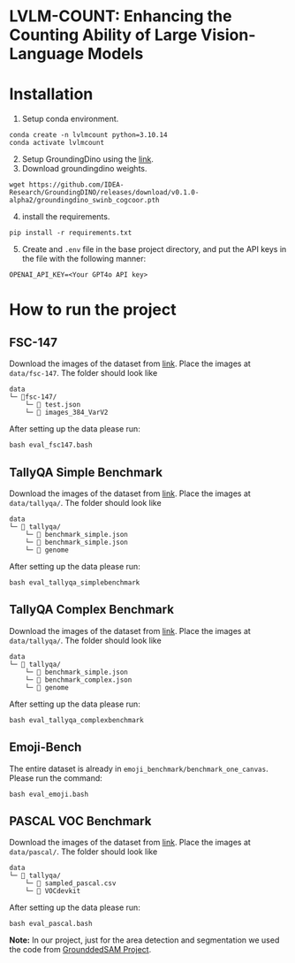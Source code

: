 # LVLM-COUNT: Enhancing the Counting Ability of Large Vision-Language Models

# Installation

1. Setup conda environment.

```
conda create -n lvlmcount python=3.10.14
conda activate lvlmcount
```

2. Setup GroundingDino using the [link](https://github.com/IDEA-Research/GroundingDINO).
3. Download groundingdino weights.

```
wget https://github.com/IDEA-Research/GroundingDINO/releases/download/v0.1.0-alpha2/groundingdino_swinb_cogcoor.pth
```

4. install the requirements.

```
pip install -r requirements.txt
```

5. Create and `.env` file in the base project directory, and put the API keys in the file with the following manner:

```
OPENAI_API_KEY=<Your GPT4o API key>
```
# How to run the project

## FSC-147

Download the images of the dataset from [link](https://github.com/cvlab-stonybrook/LearningToCountEverything?tab=readme-ov-file#dataset-download). Place the images at `data/fsc-147`. The folder should look like

```
data
└─ 📂fsc-147/
    └─ 📜 test.json
    └─ 📂 images_384_VarV2
```

After setting up the data please run:

```
bash eval_fsc147.bash
```

## TallyQA Simple Benchmark

Download the images of the dataset from [link](https://homes.cs.washington.edu/~ranjay/visualgenome/api.html). Place the images at `data/tallyqa/`. The folder should look like

```
data
└─ 📂 tallyqa/
    └─ 📜 benchmark_simple.json
    └─ 📜 benchmark_simple.json
    └─ 📂 genome
```

After setting up the data please run:

```
bash eval_tallyqa_simplebenchmark
```

## TallyQA Complex Benchmark

Download the images of the dataset from [link](https://homes.cs.washington.edu/~ranjay/visualgenome/api.html). Place the images at `data/tallyqa/`. The folder should look like

```
data
└─ 📂 tallyqa/
    └─ 📜 benchmark_simple.json
    └─ 📜 benchmark_complex.json
    └─ 📂 genome
```

After setting up the data please run:

```
bash eval_tallyqa_complexbenchmark
```

## Emoji-Bench

The entire dataset is already in `emoji_benchmark/benchmark_one_canvas`. Please run the command:

```
bash eval_emoji.bash
```

## PASCAL VOC Benchmark

Download the images of the dataset from [link](http://host.robots.ox.ac.uk/pascal/VOC/). Place the images at `data/pascal/`. The folder should look like

```
data
└─ 📂 tallyqa/
    └─ 📜 sampled_pascal.csv
    └─ 📂 VOCdevkit
```

After setting up the data please run:

```
bash eval_pascal.bash
```

**Note:** In our project, just for the area detection and segmentation we used the code from [GrounddedSAM Project](https://github.com/IDEA-Research/Grounded-Segment-Anything).